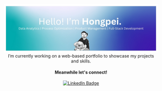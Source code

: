 <div align="center">
<img src="./github_banner.jpg">
  I’m currently working on a web-based portfolio to showcase my projects and skills.
</br>
<h4> Meanwhile let's connect!</h4>
<div id="badges" align="center">
  <a href="https://www.linkedin.com/in/chuahongpei/">
    <img src="https://img.shields.io/badge/LinkedIn-blue?style=for-the-badge&logo=linkedin&logoColor=white" alt="LinkedIn Badge"/>
  </a>
</div>
</div>
